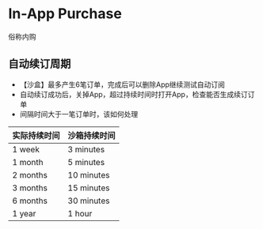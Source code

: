 # In-App Purchase

俗称内购

## 自动续订周期

- 【沙盒】最多产生6笔订单，完成后可以删除App继续测试自动订阅
- 自动续订成功后，关掉App，超过持续时间时打开App，检查能否生成续订订单
- 间隔时间大于一笔订单时，该如何处理

| 实际持续时间 |  沙箱持续时间 |
| --- | --- |
| 1 week   | 3 minutes |
| 1 month  | 5 minutes |
| 2 months | 10 minutes |
| 3 months | 15 minutes |
| 6 months | 30 minutes |
| 1 year   | 1 hour|
